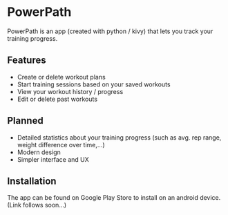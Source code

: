 # PowerPath
PowerPath is an app (created with python / kivy) that lets you track your training progress.

## Features
- Create or delete workout plans
- Start training sessions based on your saved workouts
- View your workout history / progress
- Edit or delete past workouts

## Planned
- Detailed statistics about your training progress (such as avg. rep range, weight difference over time,...)
- Modern design
- Simpler interface and UX

## Installation
The app can be found on Google Play Store to install on an android device. (Link follows soon...)

